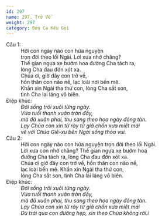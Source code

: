 ```yaml
---
id: 297
name: 297. Trở Về
weight: 297
category: Đơn Ca Kêu Gọi
---
```

<dl><dt>Câu 1:</dt><dd data-verse="1">Hỡi con ngày nào con hứa nguyện <br/>trọn đời theo lối Ngài. Lời xưa nhớ chăng? <br/>Thế gian ngựa xe bướm hoa đường Cha tách ra, <br/>lòng Cha đau đớn xót xa. <br/>Chúa ơi, giờ đây con trở về, <br/>hồn thân con não nề, lạc loài nơi bến mê. <br/>Khẩn xin Ngài tha thứ con, lòng Cha sắt son, <br/>tình Cha lai láng vô biên. </dd><dt>Điệp khúc:</dt><dd data-chorus="1"><em>Đời sống trôi xuôi từng ngày. <br/>Vừa tuổi thanh xuân tràn đầy, <br/> mà đã xuân phai, thu sang theo hoa ngày đông tàn. <br/>Lạy Chúa con xin từ rày từ giã chốn xưa miệt mài <br/>về với Chúa Giê-xu bên Ngài sống thỏa vui. </em></dd><dt>Câu 2:</dt><dd data-verse="2">Hỡi con ngày nào con hứa nguyện trọn đời theo lối Ngài. <br/>Lời xưa con nhớ chăng? Thế gian ngựa xe bướm hoa <br/>đường Cha tách ra, lòng Cha đau đớn xót xa. <br/>Chúa ơi giờ đây con trở về, hồn thân con não nề, <br/>lạc loài bến mê. Khẩn xin Ngài tha thứ con, <br/>lòng Cha sắt son, tình Cha lai láng vô biên. </dd><dt>Điệp khúc:</dt><dd data-chorus="1"><em>Đời sống trôi xuôi từng ngày. <br/>Vừa tuổi thanh xuân tràn đầy, <br/> mà đã xuân phai, thu sang theo hoa ngày đông tàn. <br/>Lạy Chúa con xin từ rày từ giã chốn xưa miệt mài <br/>Dù trải qua con đường hẹp, xin theo Chúa không rời.i </em></dd></dl>

